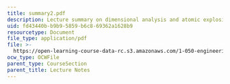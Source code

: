 ```yaml
---
title: summary2.pdf
description: Lecture summary on dimensional analysis and atomic explosions.
uid: fd43440b-b9b9-5859-b6c8-69362a1628b9
resourcetype: Document
file_type: application/pdf
file: >-
  https://open-learning-course-data-rc.s3.amazonaws.com/1-050-engineering-mechanics-i-fall-2007/fd43440bb9b95859b6c869362a1628b9_summary2.pdf
ocw_type: OCWFile
parent_type: CourseSection
parent_title: Lecture Notes
---
```

